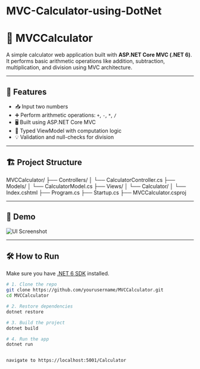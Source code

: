 # MVC-Calculator-using-DotNet
# 🧮 MVCCalculator

A simple calculator web application built with **ASP.NET Core MVC (.NET 6)**. It performs basic arithmetic operations like addition, subtraction, multiplication, and division using MVC architecture.

---

## 🚀 Features

- 📥 Input two numbers
- ➕ Perform arithmetic operations: `+`, `-`, `*`, `/`
- 🖥️ Built using ASP.NET Core MVC
- 🔧 Typed ViewModel with computation logic
- 💡 Validation and null-checks for division

---

## 🏗️ Project Structure

MVCCalculator/
├── Controllers/
│ └── CalculatorController.cs
├── Models/
│ └── CalculatorModel.cs
├── Views/
│ └── Calculator/
│ └── Index.cshtml
├── Program.cs
├── Startup.cs
├── MVCCalculator.csproj


---

## 📸 Demo

![UI Screenshot](docs/screenshot.png) <!-- Optional: Add if you have a screenshot -->

---

## 🛠️ How to Run

Make sure you have [.NET 6 SDK](https://dotnet.microsoft.com/en-us/download/dotnet/6.0) installed.

```bash
# 1. Clone the repo
git clone https://github.com/yourusername/MVCCalculator.git
cd MVCCalculator

# 2. Restore dependencies
dotnet restore

# 3. Build the project
dotnet build

# 4. Run the app
dotnet run


navigate to https://localhost:5001/Calculator
